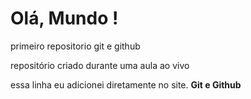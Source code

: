 # Olá, Mundo !
 primeiro repositorio git e github

 repositório criado durante uma aula ao vivo
 
 essa linha eu adicionei diretamente no site.
**Git e Github**
